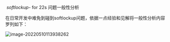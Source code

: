 ​						*softlockup*-  for 22s 问题一般性分析

​		在日常开发中难免到碰到softlockup问题，依据一点经验和见解将一般性分析内容罗列如下：

![image-20220510113938262](C:\Users\gaoyuke\AppData\Roaming\Typora\typora-user-images\image-20220510113938262.png)